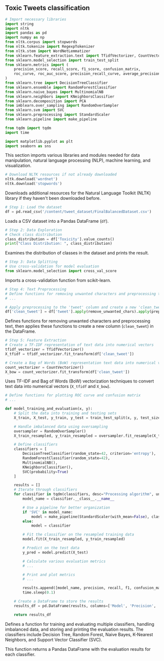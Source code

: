 ## Toxic Tweets classification

```python
# Import necessary libraries
import string
import nltk
import pandas as pd
import numpy as np
from nltk.corpus import stopwords
from nltk.tokenize import RegexpTokenizer
from nltk.stem import WordNetLemmatizer
from sklearn.feature_extraction.text import TfidfVectorizer, CountVectorizer
from sklearn.model_selection import train_test_split
from sklearn.metrics import (
    precision_score, recall_score, f1_score, confusion_matrix,
    roc_curve, roc_auc_score, precision_recall_curve, average_precision_score, auc
)
from sklearn.tree import DecisionTreeClassifier
from sklearn.ensemble import RandomForestClassifier
from sklearn.naive_bayes import MultinomialNB
from sklearn.neighbors import KNeighborsClassifier
from sklearn.decomposition import PCA
from imblearn.over_sampling import RandomOverSampler
from sklearn.svm import SVC
from sklearn.preprocessing import StandardScaler
from sklearn.pipeline import make_pipeline

from tqdm import tqdm
import time

import matplotlib.pyplot as plt
import seaborn as sns
```

This section imports various libraries and modules needed for data manipulation, natural language processing (NLP), machine learning, and visualization.

```python
# Download NLTK resources if not already downloaded
nltk.download('wordnet')
nltk.download('stopwords')
```

Downloads additional resources for the Natural Language Toolkit (NLTK) library if they haven't been downloaded before.

```python
# Step 1: Load the dataset
df = pd.read_csv('/content/tweet_dataset/FinalBalancedDataset.csv')
```

Loads a CSV dataset into a Pandas DataFrame (`df`).

```python
# Step 2: Data Exploration
# Check class distribution
class_distribution = df['Toxicity'].value_counts()
print("Class Distribution: ", class_distribution)
```

Examines the distribution of classes in the dataset and prints the result.

```python
# Step 3: Data Splitting
# Use cross-validation for model evaluation
from sklearn.model_selection import cross_val_score
```

Imports a cross-validation function from scikit-learn.

```python
# Step 4: Text Preprocessing
# Define functions for removing unwanted characters and preprocessing text
# ...

# Apply preprocessing to the 'tweet' column and create a new 'clean_tweet' column
df['clean_tweet'] = df['tweet'].apply(remove_unwanted_chars).apply(preprocess_text)
```

Defines functions for removing unwanted characters and preprocessing text, then applies these functions to create a new column (`clean_tweet`) in the DataFrame.

```python
# Step 5: Feature Extraction
# Create a TF-IDF representation of text data into numerical vectors
tfidf_vectorizer = TfidfVectorizer()
X_tfidf = tfidf_vectorizer.fit_transform(df['clean_tweet'])

# Create a Bag of Words (BoW) representation text data into numerical vectors using a CountVectorizer
count_vectorizer = CountVectorizer()
X_bow = count_vectorizer.fit_transform(df['clean_tweet'])
```

Uses TF-IDF and Bag of Words (BoW) vectorization techniques to convert text data into numerical vectors (`X_tfidf` and `X_bow`).

```python
# Define functions for plotting ROC curve and confusion matrix
# ...

def model_training_and_evaluation(x, y):
    # Split the data into training and testing sets
    X_train, X_test, y_train, y_test = train_test_split(x, y, test_size=0.2, random_state=42)

    # Handle imbalanced data using oversampling
    oversampler = RandomOverSampler()
    X_train_resampled, y_train_resampled = oversampler.fit_resample(X_train, y_train)

    # Define classifiers
    classifiers = [
        DecisionTreeClassifier(random_state=42, criterion='entropy'),
        RandomForestClassifier(random_state=42),
        MultinomialNB(),
        KNeighborsClassifier(),
        SVC(probability=True)
    ]

    results = []
    # Iterate through classifiers
    for classifier in tqdm(classifiers, desc="Processing algorithm", unit="model", total=len(classifiers)):
        model_name = classifier.__class__.__name__

        # Use a pipeline for better organization
        if 'SVC' in model_name:
            model = make_pipeline(StandardScaler(with_mean=False), classifier)
        else:
            model = classifier

        # Fit the classifier on the resampled training data
        model.fit(X_train_resampled, y_train_resampled)

        # Predict on the test data
        y_pred = model.predict(X_test)

        # Calculate various evaluation metrics
        # ...

        # Print and plot metrics
        # ...

        results.append([model_name, precision, recall, f1, confusion_matrix_result, roc_auc])
        time.sleep(0.1)

    # Create a DataFrame to store the results
    results_df = pd.DataFrame(results, columns=['Model', 'Precision', 'Recall', 'F1-Score', 'Confusion Matrix', 'ROC-AUC'])

    return results_df
```

Defines a function for training and evaluating multiple classifiers, handling imbalanced data, and storing and printing the evaluation results. The classifiers include Decision Tree, Random Forest, Naive Bayes, K-Nearest Neighbors, and Support Vector Classifier (SVC).

This function returns a Pandas DataFrame with the evaluation results for each classifier.
